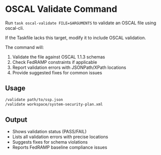 # OSCAL Validate Command

Run `task oscal-validate FILE=$ARGUMENTS` to validate an OSCAL file using oscal-cli.

If the Taskfile lacks this target, modify it to include OSCAL validation.

The command will:
1. Validate the file against OSCAL 1.1.3 schemas
2. Check FedRAMP constraints if applicable  
3. Report validation errors with JSONPath/XPath locations
4. Provide suggested fixes for common issues

## Usage

```bash
/validate path/to/ssp.json
/validate workspace/system-security-plan.xml
```

## Output

- Shows validation status (PASS/FAIL)
- Lists all validation errors with precise locations
- Suggests fixes for schema violations
- Reports FedRAMP baseline compliance issues